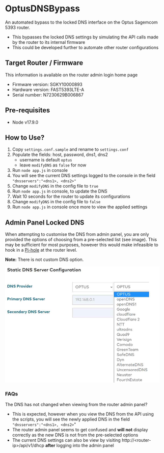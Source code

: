# OptusDNSBypass
An automated bypass to the locked DNS interface on the Optus Sagemcom 5393 router.
- This bypasses the locked DNS settings by simulating the API calls made by the router to its internal firmware
- This could be developed further to automate other router configurations

## Target Router / Firmware
This information is available on the router admin login home page
- Firmware version: SGKY10000893
- Hardware version: FAST5393LTE-A
- Serial number: N7230629B006867

## Pre-requisites
- Node v17.9.0

## How to Use?
1. Copy `settings.conf.sample` and rename to `settings.conf`
2. Populate the fields: host, password, dns1, dns2
   - username is default `optus`
   - leave `modifyDNS` as `false` for now
3. Run `node app.js` in console
4. You will see the current DNS settings logged to the console in the field `"dnsservers":"<dns1>, <dns2>"`
5. Change `modifyDNS` in the config file to `true`
6. Run `node app.js` in console, to update the DNS
7. Wait 10 seconds for the router to update its configurations
8. Change `modifyDNS` in the config file to `false`
9. Run `node app.js` in console once more to view the applied settings

## Admin Panel Locked DNS
When attempting to customise the DNS from admin panel, you are only provided the options of choosing from a pre-selected list (see image). This may be sufficient for most purposes, however this would make infeasible to hook in a [Pi-hole](https://pi-hole.net/) at the router level.

**Note:** There is not custom DNS option.
 
![Locked router interface](./images/router_interface.jpg)


### FAQs
The DNS has not changed when viewing from the router admin panel?
- This is expected, however when you view the DNS from the API using the scripts, you will see the newly applied DNS in the field `"dnsservers":"<dns1>, <dns2>`"
- The router admin panel seems to get confused and **will not** display correctly as the new DNS is not from the pre-selected options
- The current DNS settings can also be view by visiting http://\<router-ip\>/api/v1/dhcp **after** logging into the admin panel
